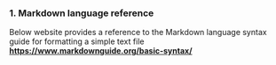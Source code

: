 ### 1. Markdown language reference

Below website provides a reference to the Markdown language syntax guide for formatting a simple text file
**https://www.markdownguide.org/basic-syntax/**
